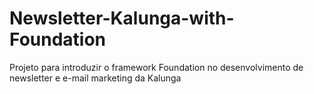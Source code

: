 # Newsletter-Kalunga-with-Foundation
Projeto para introduzir o framework Foundation no desenvolvimento de newsletter e e-mail marketing da Kalunga
